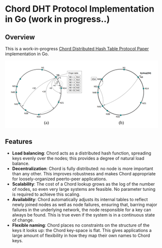 # Chord DHT Protocol Implementation in Go (work in progress..)

## Overview

This is a work-in-progress [Chord Distributed Hash Table Protocol Paper](https://pdos.csail.mit.edu/papers/ton:chord/paper-ton.pdf) implementation in Go.

<img src="./assets/fig4.png" alt="Fig 4 Chord" width="800"/>

## Features

- **Load balancing**: Chord acts as a distributed hash function,
spreading keys evenly over the nodes; this provides a degree of natural load balance.
- **Decentralization**: Chord is fully distributed: no node is
more important than any other. This improves robustness
and makes Chord appropriate for loosely-organized peerto-peer applications.
- **Scalability**: The cost of a Chord lookup grows as the log of
the number of nodes, so even very large systems are feasible. No parameter tuning is required to achieve this scaling.
- **Availability**: Chord automatically adjusts its internal tables to reflect newly joined nodes as well as node failures,
ensuring that, barring major failures in the underlying network, the node responsible for a key can always be found.
This is true even if the system is in a continuous state of
change.
- **Flexible naming**: Chord places no constraints on the structure of the keys it looks up: the Chord key-space is flat.
This gives applications a large amount of flexibility in how
they map their own names to Chord keys.